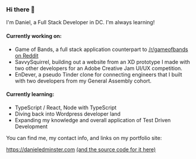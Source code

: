 ### Hi there 👋
I'm Daniel, a Full Stack Developer in DC. I'm always learning!


#### Currently working on:
  - Game of Bands, a full stack application counterpart to [/r/gameofbands on Reddit](https://gameofbands.reddit.com)
  - SavvySquirrel, building out a website from an XD prototype I made with two other developers for an Adobe Creative Jam UI/UX competition.
  - EnDever, a pseudo Tinder clone for connecting engineers that I built with two developers from my General Assembly cohort.

#### Currently learning:
  - TypeScript / React, Node with TypeScript
  - Diving back into Wordpress developer land
  - Expanding my knowledge and overall application of Test Driven Development

You can find me, my contact info, and links on my portfolio site:

https://danieledminster.com [(and the source code for it here)](https://github.com/daniel-edminster/portfolio)
<!--
**Daniel-Edminster/daniel-edminster** is a ✨ _special_ ✨ repository because its `README.md` (this file) appears on your GitHub profile.

Here are some ideas to get you started:

- 🔭 I’m currently working on ...
- 🌱 I’m currently learning ...
- 👯 I’m looking to collaborate on ...
- 🤔 I’m looking for help with ...
- 💬 Ask me about ...
- 📫 How to reach me: ...
- 😄 Pronouns: ...
- ⚡ Fun fact: ...
-->
